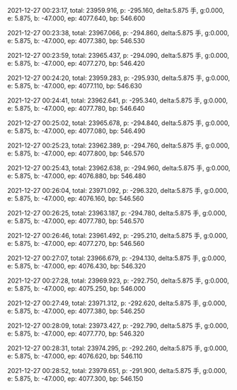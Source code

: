 2021-12-27 00:23:17, total: 23959.916, p: -295.160, delta:5.875 手, g:0.000, e: 5.875, b: -47.000, ep: 4077.640, bp: 546.600

2021-12-27 00:23:38, total: 23967.066, p: -294.860, delta:5.875 手, g:0.000, e: 5.875, b: -47.000, ep: 4077.380, bp: 546.530

2021-12-27 00:23:59, total: 23965.437, p: -294.090, delta:5.875 手, g:0.000, e: 5.875, b: -47.000, ep: 4077.270, bp: 546.420

2021-12-27 00:24:20, total: 23959.283, p: -295.930, delta:5.875 手, g:0.000, e: 5.875, b: -47.000, ep: 4077.110, bp: 546.630

2021-12-27 00:24:41, total: 23962.641, p: -295.340, delta:5.875 手, g:0.000, e: 5.875, b: -47.000, ep: 4077.780, bp: 546.640

2021-12-27 00:25:02, total: 23965.678, p: -294.840, delta:5.875 手, g:0.000, e: 5.875, b: -47.000, ep: 4077.080, bp: 546.490

2021-12-27 00:25:23, total: 23962.389, p: -294.760, delta:5.875 手, g:0.000, e: 5.875, b: -47.000, ep: 4077.800, bp: 546.570

2021-12-27 00:25:43, total: 23962.638, p: -294.960, delta:5.875 手, g:0.000, e: 5.875, b: -47.000, ep: 4076.880, bp: 546.480

2021-12-27 00:26:04, total: 23971.092, p: -296.320, delta:5.875 手, g:0.000, e: 5.875, b: -47.000, ep: 4076.160, bp: 546.560

2021-12-27 00:26:25, total: 23963.187, p: -294.780, delta:5.875 手, g:0.000, e: 5.875, b: -47.000, ep: 4077.780, bp: 546.570

2021-12-27 00:26:46, total: 23961.492, p: -295.210, delta:5.875 手, g:0.000, e: 5.875, b: -47.000, ep: 4077.270, bp: 546.560

2021-12-27 00:27:07, total: 23966.679, p: -294.130, delta:5.875 手, g:0.000, e: 5.875, b: -47.000, ep: 4076.430, bp: 546.320

2021-12-27 00:27:28, total: 23969.923, p: -292.750, delta:5.875 手, g:0.000, e: 5.875, b: -47.000, ep: 4075.250, bp: 546.000

2021-12-27 00:27:49, total: 23971.312, p: -292.620, delta:5.875 手, g:0.000, e: 5.875, b: -47.000, ep: 4077.380, bp: 546.250

2021-12-27 00:28:09, total: 23973.427, p: -292.790, delta:5.875 手, g:0.000, e: 5.875, b: -47.000, ep: 4077.770, bp: 546.320

2021-12-27 00:28:31, total: 23974.295, p: -292.260, delta:5.875 手, g:0.000, e: 5.875, b: -47.000, ep: 4076.620, bp: 546.110

2021-12-27 00:28:52, total: 23979.651, p: -291.900, delta:5.875 手, g:0.000, e: 5.875, b: -47.000, ep: 4077.300, bp: 546.150